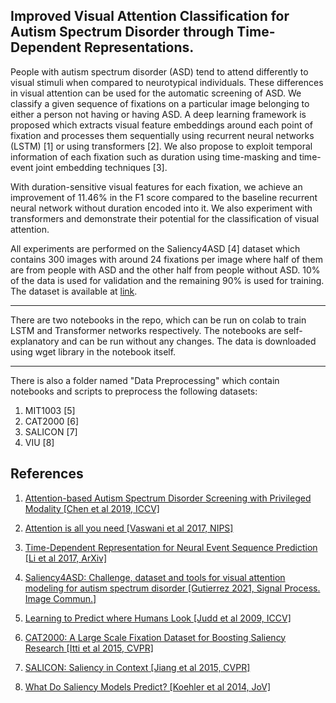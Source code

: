 ## Improved Visual Attention Classification for Autism Spectrum Disorder through Time-Dependent Representations.

People with autism spectrum disorder (ASD) tend to attend differently to visual stimuli when compared to neurotypical individuals. These differences in visual attention can be used for the automatic screening of ASD. We classify a given sequence of fixations on a particular image belonging to either a person not having or having ASD. A deep learning framework is proposed which extracts visual feature embeddings around each point of fixation and processes them sequentially using recurrent neural networks (LSTM) [1] or using transformers [2]. We also propose to exploit temporal information of each fixation such as duration using time-masking and time-event joint embedding techniques [3].

With duration-sensitive visual features for each fixation, we achieve an improvement of 11.46% in the F1 score compared to the baseline recurrent neural network without duration encoded into it. We also experiment with transformers and demonstrate their potential for the classification of visual attention.

All experiments are performed on the Saliency4ASD [4] dataset which contains 300 images with around 24 fixations per image where half of them are from people with ASD and the other half from people without ASD. 10% of the data is used for validation and the remaining 90% is used for training. The dataset is available at [link](https://zenodo.org/record/2647418#.YyG2ttJBwz1).

<hr>
There are two notebooks in the repo, which can be run on colab to train LSTM and Transformer networks respectively. The notebooks are self-explanatory and can be run without any changes. The data is downloaded using wget library in the notebook itself.

<hr>
There is also a folder named "Data Preprocessing" which contain notebooks and scripts to preprocess the following datasets:

1. MIT1003 [5]
2. CAT2000 [6]
3. SALICON [7]
4. VIU [8]

## References

1.  [Attention-based Autism Spectrum Disorder Screening with Privileged Modality [Chen et al 2019, ICCV]](https://www.semanticscholar.org/paper/Attention-Based-Autism-Spectrum-Disorder-Screening-Chen-Zhao/45b967283dd8e3732284387b36ed5e38a3aed0ff)

2.  [Attention is all you need [Vaswani et al 2017, NIPS]](https://arxiv.org/abs/1706.03762)

3.  [Time-Dependent Representation for Neural Event Sequence Prediction [Li et al 2017, ArXiv]](https://www.semanticscholar.org/paper/Time-Dependent-Representation-for-Neural-Event-Li-Du/ec7bab52b2220a6cad410dd82b3fbe140d2196f0)

4.  [Saliency4ASD: Challenge, dataset and tools for visual attention modeling for autism spectrum disorder [Gutierrez 2021, Signal Process. Image Commun.]](https://www.semanticscholar.org/paper/Saliency4ASD%3A-Challenge%2C-dataset-and-tools-for-for-Guti%C3%A9rrez-Che/26fea28ae570165e22296e36d11ebf656086d240)

5.  [Learning to Predict where Humans Look [Judd et al 2009, ICCV]](http://people.csail.mit.edu/tjudd/WherePeopleLook/index.html)

6.  [CAT2000: A Large Scale Fixation Dataset for Boosting Saliency Research [Itti et al 2015, CVPR]](http://saliency.mit.edu/cat2000_visualization.html)

7.  [SALICON: Saliency in Context [Jiang et al 2015, CVPR]](http://salicon.net/)

8.  [What Do Saliency Models Predict? [Koehler et al 2014, JoV]](https://jov.arvojournals.org/article.aspx?articleid=2121547)

